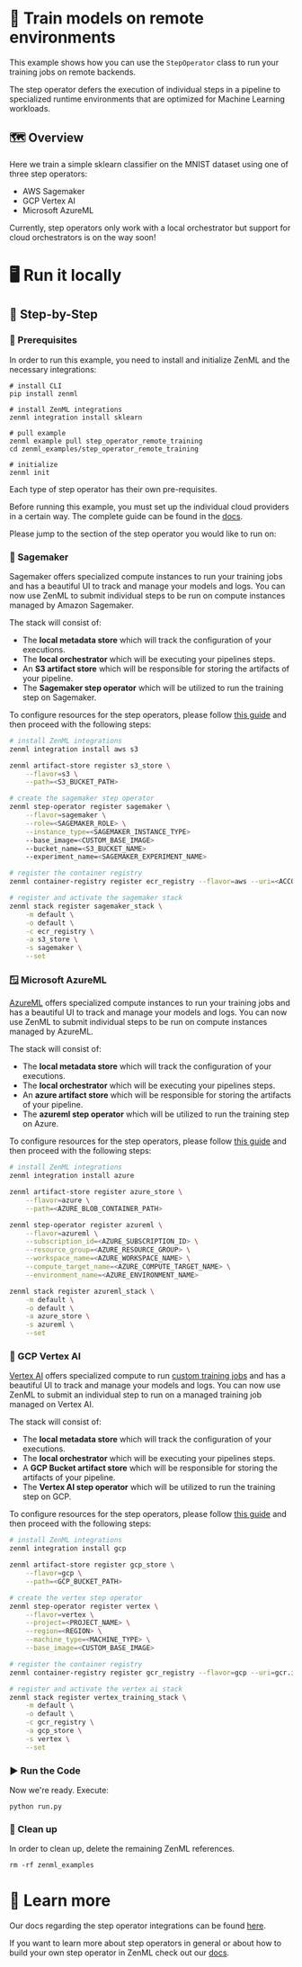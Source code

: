 # 🧮 Train models on remote environments

This example shows how you can use the `StepOperator` class to run your training
jobs on remote backends.

The step operator defers the execution of individual steps in a pipeline to
specialized runtime environments that are optimized for Machine Learning
workloads.

## 🗺 Overview

Here we train a simple sklearn classifier on the MNIST dataset using one of
three step operators:

- AWS Sagemaker
- GCP Vertex AI
- Microsoft AzureML

Currently, step operators only work with a local orchestrator but support for
cloud orchestrators is on the way soon!

# 🖥 Run it locally

## 👣 Step-by-Step

### 📄 Prerequisites

In order to run this example, you need to install and initialize ZenML and the
necessary integrations:

```shell
# install CLI
pip install zenml

# install ZenML integrations
zenml integration install sklearn

# pull example
zenml example pull step_operator_remote_training
cd zenml_examples/step_operator_remote_training

# initialize
zenml init
```

Each type of step operator has their own pre-requisites.

Before running this example, you must set up the individual cloud providers in a
certain way. The complete guide can be found in
the [docs](https://docs.zenml.io/advanced-guide/cloud/step-operators).

Please jump to the section of
the step operator you would like to run on:

### 🌿 Sagemaker

Sagemaker offers specialized compute instances to run your training jobs and has
a beautiful UI to track and manage your models and logs. You can now use ZenML
to submit individual steps to be run on compute instances managed by Amazon
Sagemaker.

The stack will consist of:

* The **local metadata store** which will track the configuration of your
  executions.
* The **local orchestrator** which will be executing your pipelines steps.
* An **S3 artifact store** which will be responsible for storing the
  artifacts of your pipeline.
* The **Sagemaker step operator** which will be utilized to run the training
  step on Sagemaker.

To configure resources for the step operators, please
follow [this guide](https://docs.zenml.io/advanced-guide/cloud/step-operators)
and then proceed with the following steps:

```bash
# install ZenML integrations
zenml integration install aws s3 

zenml artifact-store register s3_store \
    --flavor=s3 \
    --path=<S3_BUCKET_PATH>

# create the sagemaker step operator
zenml step-operator register sagemaker \
    --flavor=sagemaker \
    --role=<SAGEMAKER_ROLE> \
    --instance_type=<SAGEMAKER_INSTANCE_TYPE>
    --base_image=<CUSTOM_BASE_IMAGE>
    --bucket_name=<S3_BUCKET_NAME>
    --experiment_name=<SAGEMAKER_EXPERIMENT_NAME>

# register the container registry
zenml container-registry register ecr_registry --flavor=aws --uri=<ACCOUNT_ID>.dkr.ecr.us-east-1.amazonaws.com

# register and activate the sagemaker stack
zenml stack register sagemaker_stack \
    -m default \
    -o default \
    -c ecr_registry \
    -a s3_store \
    -s sagemaker \
    --set
```

### 🪟 Microsoft AzureML

[AzureML](https://azure.microsoft.com/en-us/services/machine-learning/)
offers specialized compute instances to run your training jobs and
has a beautiful UI to track and manage your models and logs. You can now use
ZenML to submit individual steps to be run on compute instances managed by
AzureML.

The stack will consist of:

* The **local metadata store** which will track the configuration of your
  executions.
* The **local orchestrator** which will be executing your pipelines steps.
* An **azure artifact store** which will be responsible for storing the
  artifacts of your pipeline.
* The **azureml step operator** which will be utilized to run the training step
  on Azure.

To configure resources for the step operators, please
follow [this guide](https://docs.zenml.io/advanced-guide/cloud/step-operators)
and then proceed with the following steps:

```bash
# install ZenML integrations
zenml integration install azure

zenml artifact-store register azure_store \
    --flavor=azure \
    --path=<AZURE_BLOB_CONTAINER_PATH>

zenml step-operator register azureml \
    --flavor=azureml \
    --subscription_id=<AZURE_SUBSCRIPTION_ID> \
    --resource_group=<AZURE_RESOURCE_GROUP> \
    --workspace_name=<AZURE_WORKSPACE_NAME> \
    --compute_target_name=<AZURE_COMPUTE_TARGET_NAME> \
    --environment_name=<AZURE_ENVIRONMENT_NAME> 

zenml stack register azureml_stack \
    -m default \
    -o default \
    -a azure_store \
    -s azureml \
    --set
```

### 📐 GCP Vertex AI

[Vertex AI](https://cloud.google.com/vertex-ai) offers specialized compute to
run
[custom training jobs](https://cloud.google.com/vertex-ai/docs/training/custom-training)
and has a beautiful UI to track and manage your models and logs. You can now use
ZenML to submit an individual step to
run on a managed training job managed on Vertex AI.

The stack will consist of:

* The **local metadata store** which will track the configuration of your
  executions.
* The **local orchestrator** which will be executing your pipelines steps.
* A **GCP Bucket artifact store** which will be responsible for storing the
  artifacts of your pipeline.
* The **Vertex AI step operator** which will be utilized to run the training
  step
  on GCP.

To configure resources for the step operators, please
follow [this guide](https://docs.zenml.io/advanced-guide/cloud/step-operators)
and then proceed with the following steps:

```bash
# install ZenML integrations
zenml integration install gcp

zenml artifact-store register gcp_store \
    --flavor=gcp \
    --path=<GCP_BUCKET_PATH>

# create the vertex step operator
zenml step-operator register vertex \
    --flavor=vertex \
    --project=<PROJECT_NAME> \
    --region=<REGION> \
    --machine_type=<MACHINE_TYPE> \
    --base_image=<CUSTOM_BASE_IMAGE>

# register the container registry
zenml container-registry register gcr_registry --flavor=gcp --uri=gcr.io/<PROJECT-ID>

# register and activate the vertex ai stack
zenml stack register vertex_training_stack \
    -m default \
    -o default \
    -c gcr_registry \
    -a gcp_store \
    -s vertex \
    --set
```

### ▶️ Run the Code

Now we're ready. Execute:

```shell
python run.py
```

### 🧽 Clean up

In order to clean up, delete the remaining ZenML references.

```shell
rm -rf zenml_examples
```

# 📜 Learn more

Our docs regarding the step operator integrations can be
found [here](https://docs.zenml.io/advanced-guide/step-operators).

If you want to learn more about step operators in general or about how to build
your own step operator in ZenML
check out our [docs](https://docs.zenml.io/extending-zenml/step-operator).
